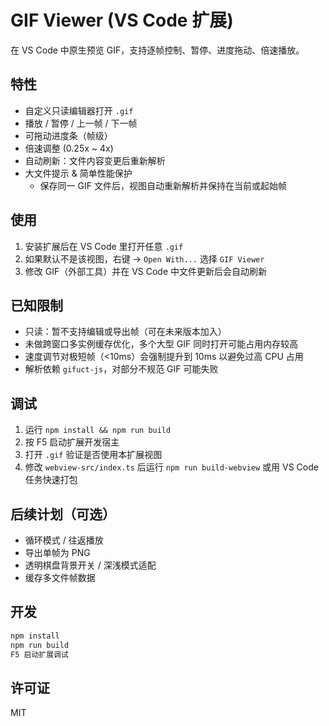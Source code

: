 # GIF Viewer (VS Code 扩展)

在 VS Code 中原生预览 GIF，支持逐帧控制、暂停、进度拖动、倍速播放。

## 特性
- 自定义只读编辑器打开 `.gif`
- 播放 / 暂停 / 上一帧 / 下一帧
- 可拖动进度条（帧级）
- 倍速调整 (0.25x ~ 4x)
- 自动刷新：文件内容变更后重新解析
- 大文件提示 & 简单性能保护
	- 保存同一 GIF 文件后，视图自动重新解析并保持在当前或起始帧

## 使用
1. 安装扩展后在 VS Code 里打开任意 `.gif`
2. 如果默认不是该视图，右键 -> `Open With...` 选择 `GIF Viewer`
 3. 修改 GIF（外部工具）并在 VS Code 中文件更新后会自动刷新

## 已知限制
- 只读：暂不支持编辑或导出帧（可在未来版本加入）
- 未做跨窗口多实例缓存优化，多个大型 GIF 同时打开可能占用内存较高
- 速度调节对极短帧（<10ms）会强制提升到 10ms 以避免过高 CPU 占用
- 解析依赖 `gifuct-js`，对部分不规范 GIF 可能失败

## 调试
1. 运行 `npm install && npm run build`
2. 按 F5 启动扩展开发宿主
3. 打开 `.gif` 验证是否使用本扩展视图
4. 修改 `webview-src/index.ts` 后运行 `npm run build-webview` 或用 VS Code 任务快速打包

## 后续计划（可选）
- 循环模式 / 往返播放
- 导出单帧为 PNG
- 透明棋盘背景开关 / 深浅模式适配
- 缓存多文件帧数据

## 开发
```bash
npm install
npm run build
F5 启动扩展调试
```

## 许可证
MIT
